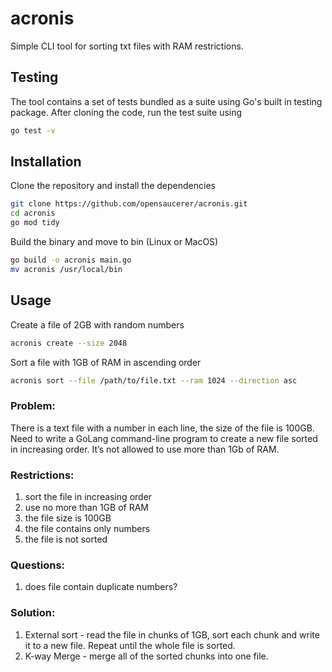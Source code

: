 # acronis

Simple CLI tool for sorting txt files with RAM restrictions.

## Testing
The tool contains a set of tests bundled as a suite using Go's built in testing package. After cloning the code, run the test suite using

```bash
go test -v
```

## Installation

Clone the repository and install the dependencies

```bash
git clone https://github.com/opensaucerer/acronis.git
cd acronis
go mod tidy
```

Build the binary and move to bin (Linux or MacOS)

```bash
go build -o acronis main.go
mv acronis /usr/local/bin
```

## Usage

Create a file of 2GB with random numbers

```bash
acronis create --size 2048
```

Sort a file with 1GB of RAM in ascending order

```bash
acronis sort --file /path/to/file.txt --ram 1024 --direction asc
```

### Problem:

There is a text file with a number in each line, the size of the file is 100GB. Need to write a GoLang command-line program to create a new file sorted in increasing order. It’s not allowed to use more than 1Gb of RAM.

### Restrictions:

1. sort the file in increasing order
2. use no more than 1GB of RAM
3. the file size is 100GB
4. the file contains only numbers
5. the file is not sorted

### Questions:

1. does file contain duplicate numbers?

### Solution:

1. External sort - read the file in chunks of 1GB, sort each chunk and write it to a new file. Repeat until the whole file is sorted.
2. K-way Merge - merge all of the sorted chunks into one file.
